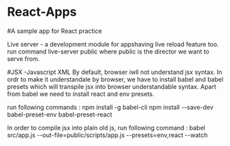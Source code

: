 # React-Apps

#A sample app for React practice

Live server - a development module for appshaving live reload feature too. run command live-server public where public is the director we want to serve from.

#JSX -Javascript XML By default, browser iwll not understand jsx syntax. In ordr to make it understandale by browser, we have to install babel and babel presets which will transpile jsx into browser understandable syntax. Apart from babel we need to install react and env presets.

run following commands : npm install -g babel-cli npm install --save-dev babel-preset-env babel-preset-react

In order to compile jsx into plain old js, run following command : babel src/app.js --out-file=public/scripts/app.js --presets=env,react --watch

